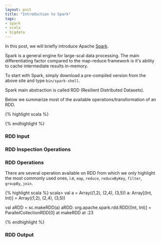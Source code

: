 ```yaml
---
layout: post
title: "Introduction to Spark"
tags:
- spark
- scala
- bigdata
---
```


In this post, we will briefly introduce Apache [Spark](https://spark.apache.org/).

Spark is a general engine for large-scal data processing. The main differentiating factor compared to the map-reduce framework is it's ability to cache intermediate results in-memory.

To start with Spark, simply download a pre-compiled version from the above site and type `bin/spark-shell`.

Spark main abstraction is called RDD (Resilient Distributed Datasets).

Below we summarize most of the available operations/transformation of an RDD.

{% highlight scala %}

{% endhighlight %}


### RDD Input


### RDD Inspection Operations

### RDD Operations

There are several operation available on RDD from which we only highlight the most commonly used ones, i.e, `map`, `reduce`, `reduceByKey`, `filter`, `groupBy`, `join`.


{% highlight scala %}
scala> val a = Array((1,2), (2,4), (3,5))
a: Array[(Int, Int)] = Array((1,2), (2,4), (3,5))

val aRDD = sc.makeRDD(a)
aRDD: org.apache.spark.rdd.RDD[(Int, Int)] = ParallelCollectionRDD[0] at makeRDD at <console>:23


{% endhighlight %}



### RDD Output
